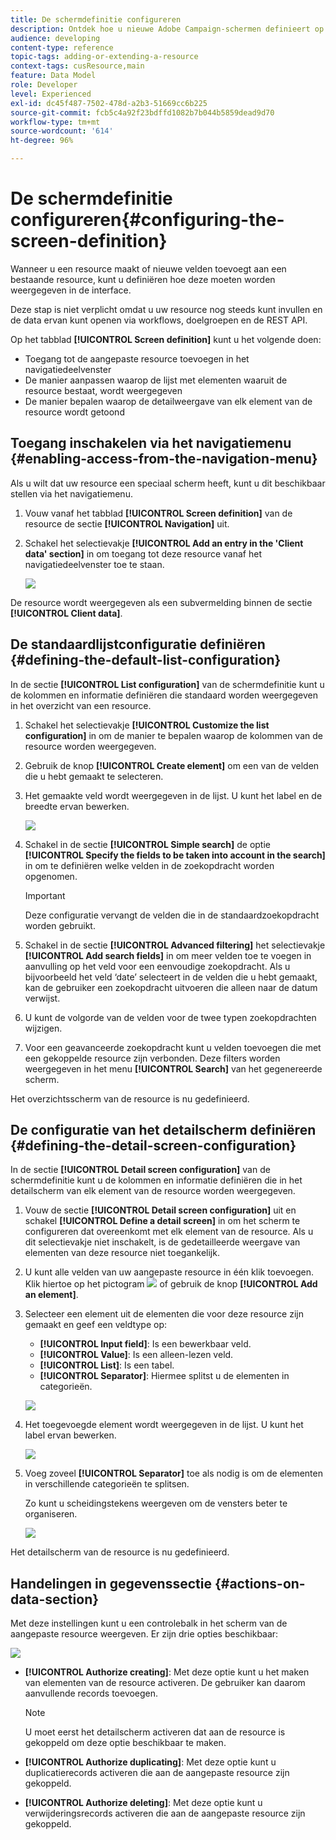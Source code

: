 ```yaml
---
title: De schermdefinitie configureren
description: Ontdek hoe u nieuwe Adobe Campaign-schermen definieert op basis van de datastructuur van de resources.
audience: developing
content-type: reference
topic-tags: adding-or-extending-a-resource
context-tags: cusResource,main
feature: Data Model
role: Developer
level: Experienced
exl-id: dc45f487-7502-478d-a2b3-51669cc6b225
source-git-commit: fcb5c4a92f23bdffd1082b7b044b5859dead9d70
workflow-type: tm+mt
source-wordcount: '614'
ht-degree: 96%

---
```


# De schermdefinitie configureren{#configuring-the-screen-definition}

Wanneer u een resource maakt of nieuwe velden toevoegt aan een bestaande resource, kunt u definiëren hoe deze moeten worden weergegeven in de interface.

Deze stap is niet verplicht omdat u uw resource nog steeds kunt invullen en de data ervan kunt openen via workflows, doelgroepen en de REST API.

Op het tabblad **[!UICONTROL Screen definition]** kunt u het volgende doen:

* Toegang tot de aangepaste resource toevoegen in het navigatiedeelvenster
* De manier aanpassen waarop de lijst met elementen waaruit de resource bestaat, wordt weergegeven
* De manier bepalen waarop de detailweergave van elk element van de resource wordt getoond

## Toegang inschakelen via het navigatiemenu {#enabling-access-from-the-navigation-menu}

Als u wilt dat uw resource een speciaal scherm heeft, kunt u dit beschikbaar stellen via het navigatiemenu.

1. Vouw vanaf het tabblad **[!UICONTROL Screen definition]** van de resource de sectie **[!UICONTROL Navigation]** uit.
1. Schakel het selectievakje **[!UICONTROL Add an entry in the 'Client data' section]** in om toegang tot deze resource vanaf het navigatiedeelvenster toe te staan.

   ![](assets/schema_extension_19.png)

De resource wordt weergegeven als een subvermelding binnen de sectie **[!UICONTROL Client data]**.

## De standaardlijstconfiguratie definiëren {#defining-the-default-list-configuration}

In de sectie **[!UICONTROL List configuration]** van de schermdefinitie kunt u de kolommen en informatie definiëren die standaard worden weergegeven in het overzicht van een resource.

1. Schakel het selectievakje **[!UICONTROL Customize the list configuration]** in om de manier te bepalen waarop de kolommen van de resource worden weergegeven.
1. Gebruik de knop **[!UICONTROL Create element]** om een van de velden die u hebt gemaakt te selecteren.
1. Het gemaakte veld wordt weergegeven in de lijst. U kunt het label en de breedte ervan bewerken.

   ![](assets/schema_extension_20.png)

1. Schakel in de sectie **[!UICONTROL Simple search]** de optie **[!UICONTROL Specify the fields to be taken into account in the search]** in om te definiëren welke velden in de zoekopdracht worden opgenomen.

   >[!IMPORTANT]
   >
   >Deze configuratie vervangt de velden die in de standaardzoekopdracht worden gebruikt.

1. Schakel in de sectie **[!UICONTROL Advanced filtering]** het selectievakje **[!UICONTROL Add search fields]** in om meer velden toe te voegen in aanvulling op het veld voor een eenvoudige zoekopdracht. Als u bijvoorbeeld het veld ‘date’ selecteert in de velden die u hebt gemaakt, kan de gebruiker een zoekopdracht uitvoeren die alleen naar de datum verwijst.
1. U kunt de volgorde van de velden voor de twee typen zoekopdrachten wijzigen.
1. Voor een geavanceerde zoekopdracht kunt u velden toevoegen die met een gekoppelde resource zijn verbonden. Deze filters worden weergegeven in het menu **[!UICONTROL Search]** van het gegenereerde scherm.

Het overzichtsscherm van de resource is nu gedefinieerd.

## De configuratie van het detailscherm definiëren {#defining-the-detail-screen-configuration}

In de sectie **[!UICONTROL Detail screen configuration]** van de schermdefinitie kunt u de kolommen en informatie definiëren die in het detailscherm van elk element van de resource worden weergegeven.

1. Vouw de sectie **[!UICONTROL Detail screen configuration]** uit en schakel **[!UICONTROL Define a detail screen]** in om het scherm te configureren dat overeenkomt met elk element van de resource. Als u dit selectievakje niet inschakelt, is de gedetailleerde weergave van elementen van deze resource niet toegankelijk.
1. U kunt alle velden van uw aangepaste resource in één klik toevoegen. Klik hiertoe op het pictogram ![](assets/addallfieldsicon.png) of gebruik de knop **[!UICONTROL Add an element]**.
1. Selecteer een element uit de elementen die voor deze resource zijn gemaakt en geef een veldtype op:

   * **[!UICONTROL Input field]**: Is een bewerkbaar veld.
   * **[!UICONTROL Value]**: Is een alleen-lezen veld.
   * **[!UICONTROL List]**: Is een tabel.
   * **[!UICONTROL Separator]**: Hiermee splitst u de elementen in categorieën.

   ![](assets/schema_extension_23.png)

1. Het toegevoegde element wordt weergegeven in de lijst. U kunt het label ervan bewerken.

   ![](assets/schema_extension_22.png)

1. Voeg zoveel **[!UICONTROL Separator]** toe als nodig is om de elementen in verschillende categorieën te splitsen.

   Zo kunt u scheidingstekens weergeven om de vensters beter te organiseren.

   ![](assets/schema_extension_25.png)

Het detailscherm van de resource is nu gedefinieerd.

## Handelingen in gegevenssectie {#actions-on-data-section}

Met deze instellingen kunt u een controlebalk in het scherm van de aangepaste resource weergeven. Er zijn drie opties beschikbaar:

![](assets/schema_extension_actions.png)

* **[!UICONTROL Authorize creating]**: Met deze optie kunt u het maken van elementen van de resource activeren. De gebruiker kan daarom aanvullende records toevoegen.

  >[!NOTE]
  >
  >U moet eerst het detailscherm activeren dat aan de resource is gekoppeld om deze optie beschikbaar te maken.

* **[!UICONTROL Authorize duplicating]**: Met deze optie kunt u duplicatierecords activeren die aan de aangepaste resource zijn gekoppeld.
* **[!UICONTROL Authorize deleting]**: Met deze optie kunt u verwijderingsrecords activeren die aan de aangepaste resource zijn gekoppeld.
